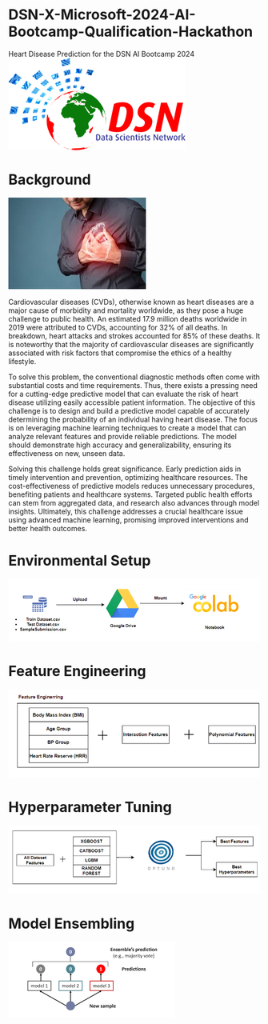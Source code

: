 # DSN-X-Microsoft-2024-AI-Bootcamp-Qualification-Hackathon
Heart Disease Prediction for the DSN AI Bootcamp 2024
![](dsn.png)

# Background
![](heart_disease.jpg)

Cardiovascular diseases (CVDs), otherwise known as heart diseases are a major cause of morbidity and mortality worldwide, as they pose a huge challenge to public health. An estimated 17.9 million deaths worldwide in 2019 were attributed to CVDs, accounting for 32% of all deaths. In breakdown, heart attacks and strokes accounted for 85% of these deaths. It is noteworthy that the majority of cardiovascular diseases are significantly associated with risk factors that compromise the ethics of a healthy lifestyle. 

To solve this problem, the conventional diagnostic methods often come with substantial costs and time requirements. Thus, there exists a pressing need for a cutting-edge predictive model that can evaluate the risk of heart disease utilizing easily accessible patient information. The objective of this challenge is to design and build a predictive model capable of accurately determining the probability of an individual having heart disease. The focus is on leveraging machine learning techniques to create a model that can analyze relevant features and provide reliable predictions. The model should demonstrate high accuracy and generalizability, ensuring its effectiveness on new, unseen data.

Solving this challenge holds great significance. Early prediction aids in timely intervention and prevention, optimizing healthcare resources. The cost-effectiveness of predictive models reduces unnecessary procedures, benefiting patients and healthcare systems. Targeted public health efforts can stem from aggregated data, and research also advances through model insights. Ultimately, this challenge addresses a crucial healthcare issue using advanced machine learning, promising improved interventions and better health outcomes.


# Environmental Setup
![](setup.png)

# Feature Engineering
![](features.png)

# Hyperparameter Tuning
![](hyperparameter.png)

# Model Ensembling
![](ensembling.png)

